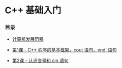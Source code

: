 # C++ 基础入门

### 目录

- [计算机发展历程](./计算机的发展历程.md)

- [第1课 - C++ 程序的基本框架，cout 语句，endl 语句](./章节/第1章-认识C++程序的基本框架和cout以及endl语句.md)

- [第2课 - 认识变量和 cin 语句](./章节/第2章-认识变量和cin语句.md)
